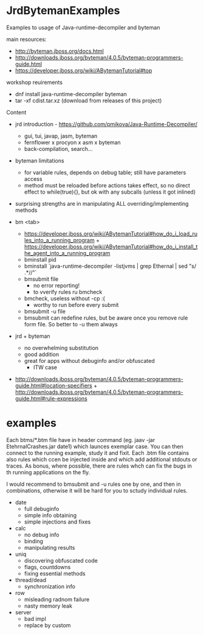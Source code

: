# JrdBytemanExamples
Examples to usage of Java-runtime-decompiler and byteman

main resources:
 * http://byteman.jboss.org/docs.html
 * http://downloads.jboss.org/byteman/4.0.5/byteman-programmers-guide.html
 * https://developer.jboss.org/wiki/ABytemanTutorial#top

workshop reuirements
 * dnf install java-runtime-decompiler byteman
 * tar -xf cdist.tar.xz (download from releases of this project)

Content
 * jrd introduction - https://github.com/pmikova/Java-Runtime-Decompiler/
   * gui, tui, javap, jasm, byteman
   * fernflower x procyon x asm x byteman
   * back-compilation, search...
 * byteman limitations
   * for variable rules, depends on debug table; still have parameters access
   * method must be reloaded before actions takes effect, so no direct effect to while(true){}, but ok with any subcalls (unless it got inlined)
 * surprising strengths are in manipulating ALL overriding/implementing methods
 * bm \<tab\>
   * https://developer.jboss.org/wiki/ABytemanTutorial#how_do_i_load_rules_into_a_running_program + https://developer.jboss.org/wiki/ABytemanTutorial#how_do_i_install_the_agent_into_a_running_program
   * bminstall pid
   * bminstall \`java-runtime-decompiler  -listjvms | grep Ethernal | sed "s/ .*//"\`
   * bmsubmit file
     * no error reporting!
     * to vverify rules ru bmcheck
   * bmcheck, useless without -cp :(
     * worthy to run  before every submit
   * bmsubmit -u file
   * bmsubmit can redefine rules, but be aware once you remove rule form file. So better to -u them always
  
 * jrd + byteman
   * no overwhelming substitution
   * good addition
   * great for apps without debuginfo and/or obfuscated
     * ITW case
 * http://downloads.jboss.org/byteman/4.0.5/byteman-programmers-guide.html#location-specifiers + http://downloads.jboss.org/byteman/4.0.5/byteman-programmers-guide.html#rule-expressions
 
 # examples
 Each btms/\*.btm file have in header command (eg. jaav -jar EtehrnalCrashes.jar date1) which launces exemplar case.
 You can then connect to the running example, study it and fixit. Each .btm file contains also rules which ccen be injected inside and which add additional stdouts or traces. As bonus, where possible, there are rules whch can fix the bugs in th running applications on the fly. 
 
 I would recommend to bmsubmit and -u rules one by one, and then in combinations, otherwise it will be hard for you to sctudy individual rules.
 
 * date
   * full debuginfo
   * simple info obtaining
   * simple injections and fixes
 * calc
   * no debug info
   * binding
   * manipulating results
 * uniq
   * discovering obfuscated code
   * flags, countdowns
   * fixing essential methods
 * thread/dead 
   * synchronization info
 * row
   * misleading radnom failure
   * nasty memory leak
 * server
   *  bad impl
   *  replace by custom
